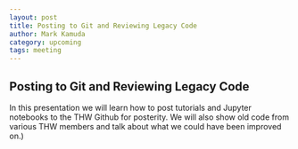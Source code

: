 ```yaml
---
layout: post
title: Posting to Git and Reviewing Legacy Code
author: Mark Kamuda
category: upcoming
tags: meeting
---
```


## Posting to Git and Reviewing Legacy Code

In this presentation we will learn how to post tutorials and Jupyter notebooks to the THW Github for posterity. We will also show old code from various THW members and talk about what we could have been improved on.)

